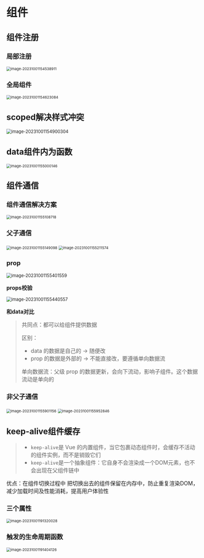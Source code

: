 # 组件

## 组件注册

### 局部注册

<img src="img/3.组件/image-20231001154538911.png" alt="image-20231001154538911" style="zoom:67%;" />

### 全局组件

<img src="img/3.组件/image-20231001154623084.png" alt="image-20231001154623084" style="zoom:67%;" />

## scoped解决样式冲突

<img src="img/3.组件/image-20231001154900304.png" alt="image-20231001154900304" style="zoom: 80%;" />

## data组件内为函数

<img src="img/3.组件/image-20231001155000146.png" alt="image-20231001155000146" style="zoom:67%;" />

## 组件通信

### 组件通信解决方案

<img src="img/3.组件/image-20231001155108718.png" alt="image-20231001155108718" style="zoom:67%;" />

### 父子通信

<img src="img/3.组件/image-20231001155149098.png" alt="image-20231001155149098" style="zoom: 67%;" />

<img src="img/3.组件/image-20231001155211574.png" alt="image-20231001155211574" style="zoom:67%;" />

### prop

<img src="img/3.组件/image-20231001155401559.png" alt="image-20231001155401559" style="zoom: 80%;" />

**props校验**

<img src="img/3.组件/image-20231001155440557.png" alt="image-20231001155440557" style="zoom: 80%;" />

**和data对比**

> 共同点：都可以给组件提供数据
>
> 区别：
>
> - data 的数据是自己的 → 随便改
> - prop 的数据是外部的 → 不能直接改，要遵循单向数据流
>
> 单向数据流：父级 prop 的数据更新，会向下流动，影响子组件。这个数据流动是单向的

### 非父子通信

<img src="img/3.组件/image-20231001155901156.png" alt="image-20231001155901156" style="zoom:67%;" />

<img src="img/3.组件/image-20231001155952846.png" alt="image-20231001155952846" style="zoom:67%;" />

## keep-alive组件缓存

> - `keep-alive`是 Vue 的内置组件，当它包裹动态组件时，会缓存不活动的组件实例，而不是销毁它们
>- `keep-alive`是一个抽象组件：它自身不会渲染成一个DOM元素，也不会出现在父组件链中

优点：在组件切换过程中 把切换出去的组件保留在内存中，防止重复渲染DOM，减少加载时间及性能消耗，提高用户体验性

### 三个属性

<img src="img/3.组件/image-20231001191320028.png" alt="image-20231001191320028" style="zoom:67%;" />

### 触发的生命周期函数

<img src="img/3.组件/image-20231001191404126.png" alt="image-20231001191404126" style="zoom:67%;" />